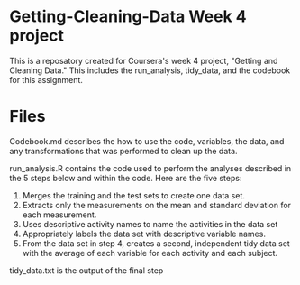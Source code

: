 # Getting-Cleaning-Data Week 4 project

This is a reposatory created for Coursera's week 4 project, "Getting and Cleaning Data." This includes the run_analysis, tidy_data, and the codebook for this assignment. 

# Files
Codebook.md describes the how to use the code, variables, the data, and any transformations that was performed to clean up the data.

run_analysis.R contains the code used to perform the analyses described in the 5 steps below and within the code. Here are the five steps:

1. Merges the training and the test sets to create one data set.
2. Extracts only the measurements on the mean and standard deviation for each measurement.
3. Uses descriptive activity names to name the activities in the data set
4. Appropriately labels the data set with descriptive variable names.
5. From the data set in step 4, creates a second, independent tidy data set with the average of each variable for each activity and each subject.

tidy_data.txt is the output of the final step
